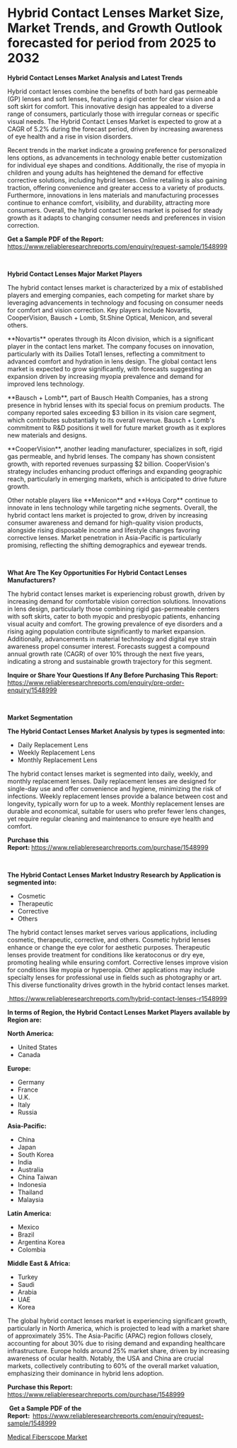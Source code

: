 <p><h1>Hybrid Contact Lenses Market Size, Market Trends, and Growth Outlook forecasted for period from 2025 to 2032</h1></p><p><strong>Hybrid Contact Lenses Market Analysis and Latest Trends</strong></p>
<p><p>Hybrid contact lenses combine the benefits of both hard gas permeable (GP) lenses and soft lenses, featuring a rigid center for clear vision and a soft skirt for comfort. This innovative design has appealed to a diverse range of consumers, particularly those with irregular corneas or specific visual needs. The Hybrid Contact Lenses Market is expected to grow at a CAGR of 5.2% during the forecast period, driven by increasing awareness of eye health and a rise in vision disorders.</p><p>Recent trends in the market indicate a growing preference for personalized lens options, as advancements in technology enable better customization for individual eye shapes and conditions. Additionally, the rise of myopia in children and young adults has heightened the demand for effective corrective solutions, including hybrid lenses. Online retailing is also gaining traction, offering convenience and greater access to a variety of products. Furthermore, innovations in lens materials and manufacturing processes continue to enhance comfort, visibility, and durability, attracting more consumers. Overall, the hybrid contact lenses market is poised for steady growth as it adapts to changing consumer needs and preferences in vision correction.</p></p>
<p><strong>Get a Sample PDF of the Report:&nbsp;</strong> <a href="https://www.reliableresearchreports.com/enquiry/request-sample/1548999?utm_campaign=2646&utm_medium=2&utm_source=Github&utm_content=ia&utm_term=04032025&utm_id=hybrid-contact-lenses">https://www.reliableresearchreports.com/enquiry/request-sample/1548999</a></p>
<p>&nbsp;</p>
<p><strong>Hybrid Contact Lenses Major Market Players</strong></p>
<p><p>The hybrid contact lenses market is characterized by a mix of established players and emerging companies, each competing for market share by leveraging advancements in technology and focusing on consumer needs for comfort and vision correction. Key players include Novartis, CooperVision, Bausch + Lomb, St.Shine Optical, Menicon, and several others.</p><p>**Novartis** operates through its Alcon division, which is a significant player in the contact lens market. The company focuses on innovation, particularly with its Dailies Total1 lenses, reflecting a commitment to advanced comfort and hydration in lens design. The global contact lens market is expected to grow significantly, with forecasts suggesting an expansion driven by increasing myopia prevalence and demand for improved lens technology.</p><p>**Bausch + Lomb**, part of Bausch Health Companies, has a strong presence in hybrid lenses with its special focus on premium products. The company reported sales exceeding $3 billion in its vision care segment, which contributes substantially to its overall revenue. Bausch + Lomb's commitment to R&D positions it well for future market growth as it explores new materials and designs.</p><p>**CooperVision**, another leading manufacturer, specializes in soft, rigid gas permeable, and hybrid lenses. The company has shown consistent growth, with reported revenues surpassing $2 billion. CooperVision's strategy includes enhancing product offerings and expanding geographic reach, particularly in emerging markets, which is anticipated to drive future growth.</p><p>Other notable players like **Menicon** and **Hoya Corp** continue to innovate in lens technology while targeting niche segments. Overall, the hybrid contact lens market is projected to grow, driven by increasing consumer awareness and demand for high-quality vision products, alongside rising disposable income and lifestyle changes favoring corrective lenses. Market penetration in Asia-Pacific is particularly promising, reflecting the shifting demographics and eyewear trends.</p></p>
<p>&nbsp;</p>
<p><strong>What Are The Key Opportunities For Hybrid Contact Lenses Manufacturers?</strong></p>
<p><p>The hybrid contact lenses market is experiencing robust growth, driven by increasing demand for comfortable vision correction solutions. Innovations in lens design, particularly those combining rigid gas-permeable centers with soft skirts, cater to both myopic and presbyopic patients, enhancing visual acuity and comfort. The growing prevalence of eye disorders and a rising aging population contribute significantly to market expansion. Additionally, advancements in material technology and digital eye strain awareness propel consumer interest. Forecasts suggest a compound annual growth rate (CAGR) of over 10% through the next five years, indicating a strong and sustainable growth trajectory for this segment.</p></p>
<p><strong>Inquire or Share Your Questions If Any Before Purchasing This Report:</strong> <a href="https://www.reliableresearchreports.com/enquiry/pre-order-enquiry/1548999?utm_campaign=2646&utm_medium=2&utm_source=Github&utm_content=ia&utm_term=04032025&utm_id=hybrid-contact-lenses">https://www.reliableresearchreports.com/enquiry/pre-order-enquiry/1548999</a></p>
<p>&nbsp;</p>
<p><strong>Market Segmentation</strong></p>
<p><strong>The Hybrid Contact Lenses Market Analysis by types is segmented into:</strong></p>
<p><ul><li>Daily Replacement Lens</li><li>Weekly Replacement Lens</li><li>Monthly Replacement Lens</li></ul></p>
<p><p>The hybrid contact lenses market is segmented into daily, weekly, and monthly replacement lenses. Daily replacement lenses are designed for single-day use and offer convenience and hygiene, minimizing the risk of infections. Weekly replacement lenses provide a balance between cost and longevity, typically worn for up to a week. Monthly replacement lenses are durable and economical, suitable for users who prefer fewer lens changes, yet require regular cleaning and maintenance to ensure eye health and comfort.</p></p>
<p><strong>Purchase this Report:&nbsp;</strong><a href="https://www.reliableresearchreports.com/purchase/1548999?utm_campaign=2646&utm_medium=2&utm_source=Github&utm_content=ia&utm_term=04032025&utm_id=hybrid-contact-lenses">https://www.reliableresearchreports.com/purchase/1548999</a></p>
<p>&nbsp;</p>
<p><strong>The Hybrid Contact Lenses Market Industry Research by Application is segmented into:</strong></p>
<p><ul><li>Cosmetic</li><li>Therapeutic</li><li>Corrective</li><li>Others</li></ul></p>
<p><p>The hybrid contact lenses market serves various applications, including cosmetic, therapeutic, corrective, and others. Cosmetic hybrid lenses enhance or change the eye color for aesthetic purposes. Therapeutic lenses provide treatment for conditions like keratoconus or dry eye, promoting healing while ensuring comfort. Corrective lenses improve vision for conditions like myopia or hyperopia. Other applications may include specialty lenses for professional use in fields such as photography or art. This diverse functionality drives growth in the hybrid contact lenses market.</p></p>
<p><a href="https://www.reliableresearchreports.com/hybrid-contact-lenses-r1548999?utm_campaign=2646&utm_medium=2&utm_source=Github&utm_content=ia&utm_term=04032025&utm_id=hybrid-contact-lenses">&nbsp;https://www.reliableresearchreports.com/hybrid-contact-lenses-r1548999</a></p>
<p><strong>In terms of Region, the Hybrid Contact Lenses Market Players available by Region are:</strong></p>
<p>
    <p> <strong> North America: </strong>
        <ul>
            <li>United States</li>
            <li>Canada</li>
        </ul>
        </p> 
    <p> <strong> Europe: </strong>
        <ul>
            <li>Germany</li>
            <li>France</li>
            <li>U.K.</li>
            <li>Italy</li>
            <li>Russia</li>
        </ul>
        </p> 
    <p> <strong> Asia-Pacific: </strong>
        <ul>
            <li>China</li>
            <li>Japan</li>
            <li>South Korea</li>
            <li>India</li>
            <li>Australia</li>
            <li>China Taiwan</li>
            <li>Indonesia</li>
            <li>Thailand</li>
            <li>Malaysia</li>
        </ul>
        </p> 
    <p> <strong> Latin America: </strong>
        <ul>
            <li>Mexico</li>
            <li>Brazil</li>
            <li>Argentina Korea</li>
            <li>Colombia</li>
        </ul>
        </p> 
    <p> <strong> Middle East & Africa: </strong>
        <ul>
            <li>Turkey</li>
            <li>Saudi</li>
            <li>Arabia</li>
            <li>UAE</li>
            <li>Korea</li>
        </ul>
    </p>
    </p>
<p><p>The global hybrid contact lenses market is experiencing significant growth, particularly in North America, which is projected to lead with a market share of approximately 35%. The Asia-Pacific (APAC) region follows closely, accounting for about 30% due to rising demand and expanding healthcare infrastructure. Europe holds around 25% market share, driven by increasing awareness of ocular health. Notably, the USA and China are crucial markets, collectively contributing to 60% of the overall market valuation, emphasizing their dominance in hybrid lens adoption.</p></p>
<p><strong>Purchase this Report: </strong><a href="https://www.reliableresearchreports.com/purchase/1548999?utm_campaign=2646&utm_medium=2&utm_source=Github&utm_content=ia&utm_term=04032025&utm_id=hybrid-contact-lenses">https://www.reliableresearchreports.com/purchase/1548999</a></p>
<p>&nbsp;<strong>Get a Sample PDF of the Report:&nbsp;&nbsp;</strong><a href="https://www.reliableresearchreports.com/enquiry/request-sample/1548999?utm_campaign=2646&utm_medium=2&utm_source=Github&utm_content=ia&utm_term=04032025&utm_id=hybrid-contact-lenses">https://www.reliableresearchreports.com/enquiry/request-sample/1548999</a></p>
<p><strong></strong></p>
<p><p><a href="https://github.com/mathastilley812967/Market-Research-Report-List-1/blob/main/medical-fiberscope-market.md?utm_campaign=2646&utm_medium=2&utm_source=Github&utm_content=ia&utm_term=04032025&utm_id=hybrid-contact-lenses">Medical Fiberscope Market</a></p></p>